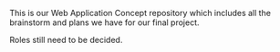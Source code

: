 This is our Web Application Concept repository which includes all the brainstorm
and plans we have for our final project.

Roles still need to be decided.
